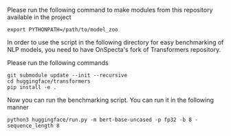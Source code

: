 Please run the following command to make modules from this repository available in the project
```
export PYTHONPATH=/path/to/model_zoo
```

In order to use the script in the following directory for easy benchmarking of NLP models, you need to have 
OnSpecta's fork of Transformers repository.

Please run the following commands
```
git submodule update --init --recursive
cd huggingface/transformers
pip install -e .
```

Now you can run the benchmarking script. You can run it in the following manner
```
python3 huggingface/run.py -m bert-base-uncased -p fp32 -b 8 -sequence_length 8
```